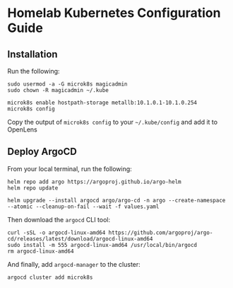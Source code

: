 # Homelab Kubernetes Configuration Guide

## Installation

Run the following:

```shell
sudo usermod -a -G microk8s magicadmin
sudo chown -R magicadmin ~/.kube

microk8s enable hostpath-storage metallb:10.1.0.1-10.1.0.254
microk8s config
```

Copy the output of `microk8s config` to your `~/.kube/config` and add it to OpenLens

## Deploy ArgoCD

From your local terminal, run the following:

```shell
helm repo add argo https://argoproj.github.io/argo-helm
helm repo update

helm upgrade --install argocd argo/argo-cd -n argo --create-namespace --atomic --cleanup-on-fail --wait -f values.yaml
```

Then download the `argocd` CLI tool:

```shell
curl -sSL -o argocd-linux-amd64 https://github.com/argoproj/argo-cd/releases/latest/download/argocd-linux-amd64
sudo install -m 555 argocd-linux-amd64 /usr/local/bin/argocd
rm argocd-linux-amd64
```

And finally, add `argocd-manager` to the cluster:

```shell
argocd cluster add microk8s
```